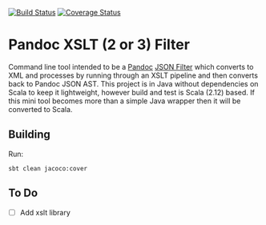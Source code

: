 [![Build Status](https://travis-ci.org/lavender-flowerdew/pandoc-xslt-filter.svg?branch=master)](https://travis-ci.org/lavender-flowerdew/pandoc-xslt-filter)
[![Coverage Status](https://coveralls.io/repos/github/lavender-flowerdew/pandoc-xslt-filter/badge.svg?branch=master)](https://coveralls.io/github/lavender-flowerdew/pandoc-xslt-filterbranch=master)

# Pandoc XSLT (2 or 3) Filter

Command line tool intended to be a [Pandoc](http://pandoc.org/) [JSON Filter](https://github.com/jgm/pandoc/wiki/Pandoc-Filters) which converts to XML and processes by running through an XSLT pipeline and then converts back to Pandoc JSON AST. This project is in Java without dependencies on Scala to keep it lightweight, however build and test is Scala (2.12) based. If this mini tool becomes more than a simple
Java wrapper then it will be converted to Scala.

## Building

Run:

`sbt clean jacoco:cover`

## To Do
- [ ] Add xslt library
